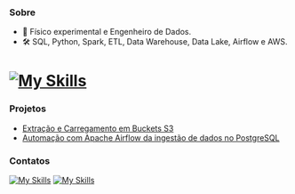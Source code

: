 ### Sobre
- 👋 Físico experimental e Engenheiro de Dados.
- 🛠️ SQL, Python, Spark, ETL, Data Warehouse, Data Lake, Airflow e AWS.

# [![My Skills](https://skillicons.dev/icons?i=postgres,mysql,py,aws)](https://skillicons.dev)

### Projetos
- [Extração e Carregamento em Buckets S3](https://github.com/odanilomachado/data_extraction_load_s3)
- [Automação com Apache Airflow da ingestão de dados no PostgreSQL](https://github.com/odanilomachado/postgres_ingestion_airflow)

### Contatos

[![My Skills](https://skillicons.dev/icons?i=linkedin)](https://www.linkedin.com/in/odanilomachado) [![My Skills](https://skillicons.dev/icons?i=gmail)](mailto:danilomd18@gmail.com)
